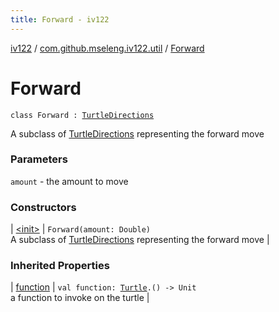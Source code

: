 ```yaml
---
title: Forward - iv122
---
```


[iv122](../../index.md) / [com.github.mseleng.iv122.util](../index.md) / [Forward](.)

# Forward

`class Forward : `[`TurtleDirections`](../-turtle-directions/index.md)

A subclass of [TurtleDirections](../-turtle-directions/index.md) representing the forward move

### Parameters

`amount` - the amount to move

### Constructors

| [&lt;init&gt;](-init-.md) | `Forward(amount: Double)`<br>A subclass of [TurtleDirections](../-turtle-directions/index.md) representing the forward move |

### Inherited Properties

| [function](../-turtle-directions/function.md) | `val function: `[`Turtle`](../-turtle/index.md)`.() -> Unit`<br>a function to invoke on the turtle |

